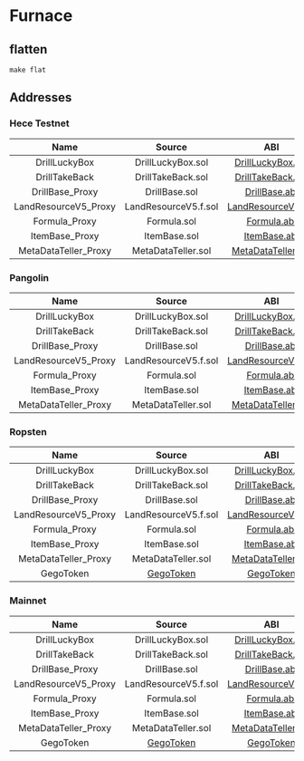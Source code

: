 # Furnace 

## flatten
```
make flat
```

## Addresses

### Hece Testnet

| Name    |      Source      |  ABI |  Address |
|:--------:|:----------------:|:------:|:-----------:|
| DrillLuckyBox | DrillLuckyBox.sol | [DrillLuckyBox.abi](https://github.com/hujw77/furnance/tree/main/abi/DrillLuckyBox.abi) | [0x6aAC5D0E9263341a5408Bac8F3CBE6258bB03058](https://testnet.hecoinfo.com/address/0x6aAC5D0E9263341a5408Bac8F3CBE6258bB03058) |
| DrillTakeBack | DrillTakeBack.sol |[DrillTakeBack.abi](https://github.com/hujw77/furnance/tree/main/abi/DrillTakeBack.abi) | [0x5Ee6D2D75BA57d971372e46edcD3B53ECd542eab](https://testnet.hecoinfo.com/address/0x5Ee6D2D75BA57d971372e46edcD3B53ECd542eab) |
| DrillBase_Proxy | DrillBase.sol |[DrillBase.abi](https://github.com/hujw77/furnance/tree/main/abi/DrillBase.abi) | [0x7921f57e52f87eD500DD77e235442645c3432474](https://testnet.hecoinfo.com/address/0x7921f57e52f87eD500DD77e235442645c3432474) |
| LandResourceV5_Proxy | LandResourceV5.f.sol |[LandResourceV5.abi](https://github.com/hujw77/furnance/tree/main/abi/LandResourceV5.abi) | [0xE14Ca2D7C5323F370c4f79D2c97f974b15D7853b](https://testnet.hecoinfo.com/address/0xE14Ca2D7C5323F370c4f79D2c97f974b15D7853b) |
| Formula_Proxy | Formula.sol |[Formula.abi](https://github.com/hujw77/furnance/tree/main/abi/Formula.abi) | [0x7304a5222C643893D2DC87114Fd3f5240e506c8b](https://testnet.hecoinfo.com/address/0x7304a5222C643893D2DC87114Fd3f5240e506c8b) |
| ItemBase_Proxy | ItemBase.sol |[ItemBase.abi](https://github.com/hujw77/furnance/tree/main/abi/ItemBase.abi) | [0xF09FE18d3f4b4345b47c098C8B8Fba7743418aA4](https://testnet.hecoinfo.com/address/0xF09FE18d3f4b4345b47c098C8B8Fba7743418aA4) |
| MetaDataTeller_Proxy | MetaDataTeller.sol |[MetaDataTeller.abi](https://github.com/hujw77/furnance/tree/main/abi/MetaDataTeller.abi) | [0x9C112639339016674979BE9352aE472789f21100](https://testnet.hecoinfo.com/address/0x9C112639339016674979BE9352aE472789f21100) |

### Pangolin

| Name    |      Source      |  ABI |  Address |
|:--------:|:----------------:|:------:|:-----------:|
| DrillLuckyBox | DrillLuckyBox.sol | [DrillLuckyBox.abi](https://github.com/hujw77/furnance/tree/main/abi/DrillLuckyBox.abi) | [0x159933C635570D5042723359fbD1619dFe83D3f3] |
| DrillTakeBack | DrillTakeBack.sol |[DrillTakeBack.abi](https://github.com/hujw77/furnance/tree/main/abi/DrillTakeBack.abi) | [0x0489ef98072d028A853C4274041BAcc7E5B8f839] |
| DrillBase_Proxy | DrillBase.sol |[DrillBase.abi](https://github.com/hujw77/furnance/tree/main/abi/DrillBase.abi) | [0xa6e6f8382cD710fB3AD3D6F7F688b27CD401e82c] |
| LandResourceV5_Proxy | LandResourceV5.f.sol |[LandResourceV5.abi](https://github.com/hujw77/furnance/tree/main/abi/LandResourceV5.abi) | [0x815596fF53c02A0c782ADbE158c07a1A6878B8f5] |
| Formula_Proxy | Formula.sol |[Formula.abi](https://github.com/hujw77/furnance/tree/main/abi/Formula.abi) | [0xcd8Ed70980FEC52228d777e672A53DB5F97E209b] |
| ItemBase_Proxy | ItemBase.sol |[ItemBase.abi](https://github.com/hujw77/furnance/tree/main/abi/ItemBase.abi) | [0x3d27257B25b22DD8fe8Ba2d551eA7ea541381Ba5] |
| MetaDataTeller_Proxy | MetaDataTeller.sol |[MetaDataTeller.abi](https://github.com/hujw77/furnance/tree/main/abi/MetaDataTeller.abi) | [0x9c5c498169ebBF7b10c118B020D4B23Dcb8969A2] |


### Ropsten

| Name    |      Source      |  ABI |  Address |
|:--------:|:----------------:|:------:|:-----------:|
| DrillLuckyBox | DrillLuckyBox.sol | [DrillLuckyBox.abi](https://github.com/hujw77/furnance/tree/main/abi/DrillLuckyBox.abi) | [0xF72361096f11d7E4e45046d7a83726b1A9107D5E](https://ropsten.etherscan.io/address/0xF72361096f11d7E4e45046d7a83726b1A9107D5E) |
| DrillTakeBack | DrillTakeBack.sol |[DrillTakeBack.abi](https://github.com/hujw77/furnance/tree/main/abi/DrillTakeBack.abi) | [0xA10D0C6e04845A5e998d1936249A30563c553417](https://ropsten.etherscan.io/address/0xA10D0C6e04845A5e998d1936249A30563c553417) |
| DrillBase_Proxy | DrillBase.sol |[DrillBase.abi](https://github.com/hujw77/furnance/tree/main/abi/DrillBase.abi) | [0x765590F6003398588858911DfEecC622BA69cFFe](https://ropsten.etherscan.io/address/0x765590F6003398588858911DfEecC622BA69cFFe) |
| LandResourceV5_Proxy | LandResourceV5.f.sol |[LandResourceV5.abi](https://github.com/hujw77/furnance/tree/main/abi/LandResourceV5.abi) | [0xD22065369994568096FB841e024462F4d7F5f2f9](https://ropsten.etherscan.io/address/0xD22065369994568096FB841e024462F4d7F5f2f9) |
| Formula_Proxy | Formula.sol |[Formula.abi](https://github.com/hujw77/furnance/tree/main/abi/Formula.abi) | [0xb33F0F7cA1EAaabDe483D3A21f4721057F98a0A3](https://ropsten.etherscan.io/address/0xb33F0F7cA1EAaabDe483D3A21f4721057F98a0A3) |
| ItemBase_Proxy | ItemBase.sol |[ItemBase.abi](https://github.com/hujw77/furnance/tree/main/abi/ItemBase.abi) | [0x1e257d7AE1Cf0da031480C5fE75478eB2d638540](https://ropsten.etherscan.io/address/0x1e257d7AE1Cf0da031480C5fE75478eB2d638540) |
| MetaDataTeller_Proxy | MetaDataTeller.sol |[MetaDataTeller.abi](https://github.com/hujw77/furnance/tree/main/abi/MetaDataTeller.abi) | [0x9bf7c6c4AB4Eb617d769560627198D58A3e1605e](https://ropsten.etherscan.io/address/0x9bf7c6c4AB4Eb617d769560627198D58A3e1605e) |
| GegoToken | [GegoToken](https://etherscan.io/address/0x27b4bc90fbe56f02ef50f2e2f79d7813aa8941a7#code) | [GegoToken](https://github.com/hujw77/furnance/tree/main/abi/GegoToken.abi) | [0x956b94bEbeCa5736236463b131095f8005661B1f](https://ropsten.etherscan.io/address/0x956b94bEbeCa5736236463b131095f8005661B1f) |

### Mainnet

| Name    |      Source      |  ABI |  Address |
|:--------:|:----------------:|:------:|:-----------:|
| DrillLuckyBox | DrillLuckyBox.sol | [DrillLuckyBox.abi](https://github.com/hujw77/furnance/tree/main/abi/DrillLuckyBox.abi) | [0xc7D7E731d6bf9182701096adCd5bba3bb0CF76fc](https://etherscan.io/address/0xc7D7E731d6bf9182701096adCd5bba3bb0CF76fc) |
| DrillTakeBack | DrillTakeBack.sol |[DrillTakeBack.abi](https://github.com/hujw77/furnance/tree/main/abi/DrillTakeBack.abi) | [0x8d7af9d2310016712b8f269df266f957cb12a27b](https://etherscan.io/address/0x8d7af9d2310016712b8f269df266f957cb12a27b) |
| DrillBase_Proxy | DrillBase.sol |[DrillBase.abi](https://github.com/hujw77/furnance/tree/main/abi/DrillBase.abi) | [0x5731a6ae4ae4dc582f2e692f1a2c963c6e01c585](https://etherscan.io/address/0x5731a6ae4ae4dc582f2e692f1a2c963c6e01c585) |
| LandResourceV5_Proxy | LandResourceV5.f.sol |[LandResourceV5.abi](https://github.com/hujw77/furnance/tree/main/abi/LandResourceV5.abi) | [0xa9203f3303126243C8D181006ab03B2474E3C084](https://etherscan.io/address/0xa9203f3303126243C8D181006ab03B2474E3C084) |
| Formula_Proxy | Formula.sol |[Formula.abi](https://github.com/hujw77/furnance/tree/main/abi/Formula.abi) | [0xbe0e1FfeCf8621191096F76d12439595234f8B38](https://etherscan.io/address/0xbe0e1FfeCf8621191096F76d12439595234f8B38) |
| ItemBase_Proxy | ItemBase.sol |[ItemBase.abi](https://github.com/hujw77/furnance/tree/main/abi/ItemBase.abi) | [0xfd9C2B86f71C1484Bc51F97Bd9E323cB2Cd475C9](https://ropsten.etherscan.io/address/0xfd9C2B86f71C1484Bc51F97Bd9E323cB2Cd475C9) |
| MetaDataTeller_Proxy | MetaDataTeller.sol |[MetaDataTeller.abi](https://github.com/hujw77/furnance/tree/main/abi/MetaDataTeller.abi) | [0x86c85A9bf5DEAfdeD40D9C70517883D95F50Df03](https://etherscan.io/address/0x86c85A9bf5DEAfdeD40D9C70517883D95F50Df03) |
| GegoToken | [GegoToken](https://etherscan.io/address/0x27b4bc90fbe56f02ef50f2e2f79d7813aa8941a7#code) | [GegoToken](https://github.com/hujw77/furnance/tree/main/abi/GegoToken.abi) | [0x27b4bc90fbe56f02ef50f2e2f79d7813aa8941a7](https://etherscan.io/address/0x27b4bc90fbe56f02ef50f2e2f79d7813aa8941a7) |

